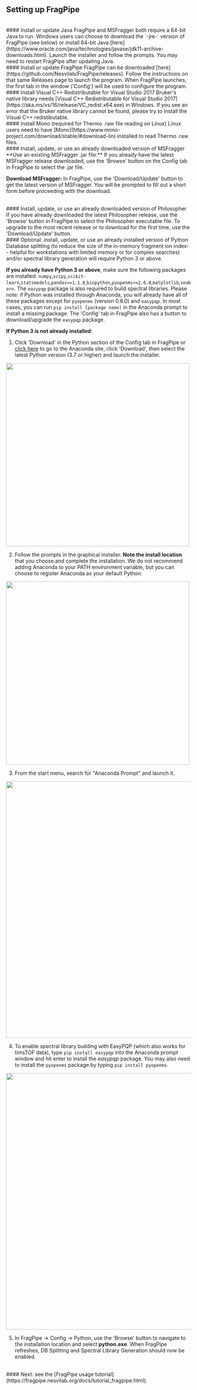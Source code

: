 
## Setting up FragPipe

<br>
#### Install or update Java
FragPipe and MSFragger both require a 64-bit Java to run. Windows users can choose to download the `-jre-` version of FragPipe (see below) or install 64-bit Java [here](https://www.oracle.com/java/technologies/javase/jdk11-archive-downloads.html). Launch the installer and follow the prompts. You may need to restart FragPipe after updating Java.

<br>
#### Install or update FragPipe
FragPipe can be downloaded [here](https://github.com/Nesvilab/FragPipe/releases). Follow the instructions on that same Releases page to launch the program.  When FragPipe launches, the first tab in the window ('Config') will be used to configure the program.

<br>
#### Install Visual C++ Redistributable for Visual Studio 2017
Bruker's native library needs [Visual C++ Redistributable for Visual Studio 2017](https://aka.ms/vs/16/release/VC_redist.x64.exe) in Windows. If you see an error that the Bruker native library cannot be found, please try to install the Visual C++ redistibutable.

<br>
#### Install Mono (required for Thermo .raw file reading on Linux)
Linux users need to have [Mono](https://www.mono-project.com/download/stable/#download-lin) installed to read Thermo .raw files.

<br>
#### Install, update, or use an already downloaded version of MSFragger
**Use an existing MSFragger .jar file:** If you already have the latest MSFragger release downloaded, use the 'Browse' button on the Config tab in FragPipe to select the .jar file.

**Download MSFragger:** In FragPipe, use the 'Download/Update' button to get the latest version of MSFragger. You will be prompted to fill out a short form before proceeding with the download.

<br>
#### Install, update, or use an already downloaded version of Philosopher
If you have already downloaded the latest Philosopher release, use the 'Browse' button in FragPipe to select the Philosopher executable file. To upgrade to the most recent release or to download for the first time, use the 'Download/Update' button.

<br>
#### Optional: install, update, or use an already installed version of Python
Database splitting (to reduce the size of the in-memory fragment ion index-- helpful for workstations with limited memory or for complex searches) and/or spectral library generation will require Python 3 or above.

**If you already have Python 3 or above**, make sure the following packages are installed: `numpy`,`scipy`,`scikit-learn`,`statsmodels`,`pandas>=1.1.0`,`biopython`,`pyopenms>=2.6.0`,`matplotlib`,`seaborn`. The `easypqp` package is also required to build spectral libraries. Please note: if Python was installed through Anaconda, you will already have all of these packages except for `pyopenms` (version 0.8.0) and `easypqp`. In most cases, you can run `pip install [package name]` in the Anaconda prompt to install a missing package. The 'Config' tab in FragPipe also has a button to download/upgrade the `easypqp` package.

**If Python 3 is not already installed**:
1) Click 'Download' in the Python section of the Config tab in FragPipe or [click here](https://www.anaconda.com/distribution/) to go to the Anaconda site, click 'Download', then select the latest Python version (3.7 or higher) and launch the installer.
<img src="https://raw.githubusercontent.com/Nesvilab/FragPipe/gh-pages/images/anaconda_install.png" width="500px" align="middle"/>

2) Follow the prompts in the graphical installer. **Note the install location** that you choose and complete the installation. We do not recommend adding Anaconda to your PATH environment variable, but you can choose to register Anaconda as your default Python.
<img src="https://raw.githubusercontent.com/Nesvilab/FragPipe/gh-pages/images/anaconda_install_path.png" width="500px" align="middle"/>

3) From the start menu, search for "Anaconda Prompt" and launch it.
<img src="https://raw.githubusercontent.com/Nesvilab/FragPipe/gh-pages/images/anaconda_prompt_search.png" width="700px" align="middle"/>

4)  To enable spectral library building with EasyPQP (which also works for timsTOF data), type `pip install easypqp` into the Anaconda prompt window and hit enter to install the _easypqp_ package. You may also need to install the `pyopenms` package by typing `pip install pyopenms`.

<img src="https://raw.githubusercontent.com/Nesvilab/FragPipe/gh-pages/images/pip_install.png" width="700px" align="middle"/>

5) In FragPipe -> Config -> Python, use the 'Browse' button to navigate to the installation location and select **python.exe**. When FragPipe refreshes, DB Splitting and Spectral Library Generation should now be enabled.


<br>
#### Next: see the [FragPipe usage tutorial](https://fragpipe.nesvilab.org/docs/tutorial_fragpipe.html).

